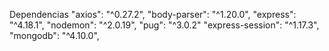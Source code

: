 Dependencias
        "axios": "^0.27.2",
        "body-parser": "^1.20.0",
        "express": "^4.18.1",
        "nodemon": "^2.0.19",
        "pug": "^3.0.2"
        "express-session": "^1.17.3",
        "mongodb": "^4.10.0",
